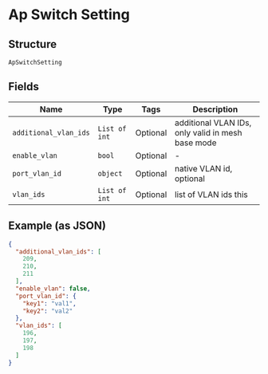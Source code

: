 
# Ap Switch Setting

## Structure

`ApSwitchSetting`

## Fields

| Name | Type | Tags | Description |
|  --- | --- | --- | --- |
| `additional_vlan_ids` | `List of int` | Optional | additional VLAN IDs, only valid in mesh base mode |
| `enable_vlan` | `bool` | Optional | - |
| `port_vlan_id` | `object` | Optional | native VLAN id, optional |
| `vlan_ids` | `List of int` | Optional | list of VLAN ids this |

## Example (as JSON)

```json
{
  "additional_vlan_ids": [
    209,
    210,
    211
  ],
  "enable_vlan": false,
  "port_vlan_id": {
    "key1": "val1",
    "key2": "val2"
  },
  "vlan_ids": [
    196,
    197,
    198
  ]
}
```

